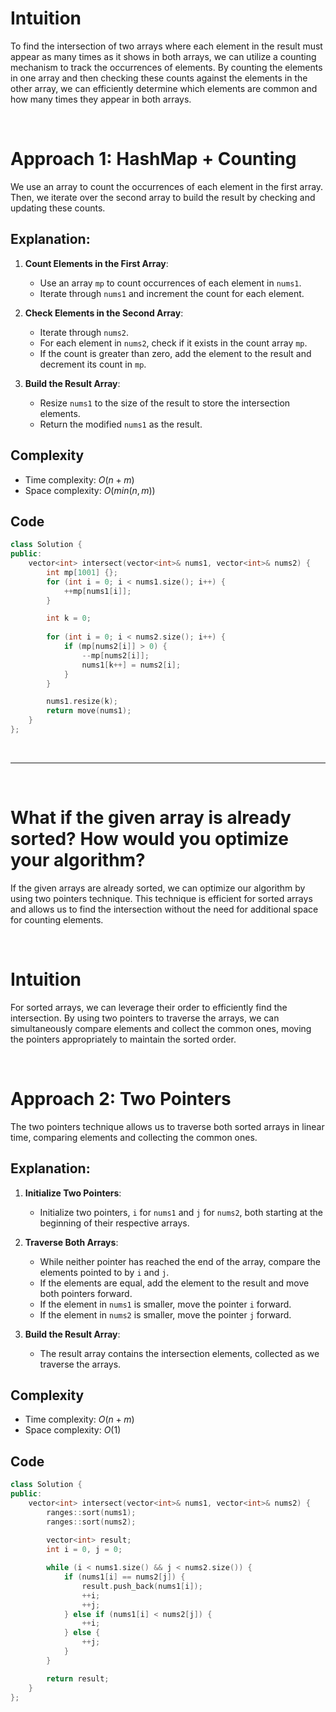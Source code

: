# Intuition

To find the intersection of two arrays where each element in the result must appear as many times as it shows in both arrays, we can utilize a counting mechanism to track the occurrences of elements. By counting the elements in one array and then checking these counts against the elements in the other array, we can efficiently determine which elements are common and how many times they appear in both arrays.

<p>&nbsp;</p>

# Approach 1: HashMap + Counting
We use an array to count the occurrences of each element in the first array. Then, we iterate over the second array to build the result by checking and updating these counts.

## Explanation:

1. **Count Elements in the First Array**:
   - Use an array `mp` to count occurrences of each element in `nums1`.
   - Iterate through `nums1` and increment the count for each element.

2. **Check Elements in the Second Array**:
   - Iterate through `nums2`.
   - For each element in `nums2`, check if it exists in the count array `mp`.
   - If the count is greater than zero, add the element to the result and decrement its count in `mp`.

3. **Build the Result Array**:
   - Resize `nums1` to the size of the result to store the intersection elements.
   - Return the modified `nums1` as the result.

## Complexity
- Time complexity: $O(n + m)$
- Space complexity: $O(min(n, m))$

## Code 

```cpp []
class Solution {
public:
    vector<int> intersect(vector<int>& nums1, vector<int>& nums2) {
        int mp[1001] {};
        for (int i = 0; i < nums1.size(); i++) {
            ++mp[nums1[i]];
        }

        int k = 0;
        
        for (int i = 0; i < nums2.size(); i++) {
            if (mp[nums2[i]] > 0) {
                --mp[nums2[i]];
                nums1[k++] = nums2[i];
            }
        }

        nums1.resize(k);
        return move(nums1);
    }
};
```

&nbsp;

---

&nbsp;

# What if the given array is already sorted? How would you optimize your algorithm?

If the given arrays are already sorted, we can optimize our algorithm by using two pointers technique. This technique is efficient for sorted arrays and allows us to find the intersection without the need for additional space for counting elements. 

<p>&nbsp;</p>

# Intuition

For sorted arrays, we can leverage their order to efficiently find the intersection. By using two pointers to traverse the arrays, we can simultaneously compare elements and collect the common ones, moving the pointers appropriately to maintain the sorted order.

<p>&nbsp;</p>

# Approach 2: Two Pointers
The two pointers technique allows us to traverse both sorted arrays in linear time, comparing elements and collecting the common ones.

## Explanation:

1. **Initialize Two Pointers**:
   - Initialize two pointers, `i` for `nums1` and `j` for `nums2`, both starting at the beginning of their respective arrays.

2. **Traverse Both Arrays**:
   - While neither pointer has reached the end of the array, compare the elements pointed to by `i` and `j`.
   - If the elements are equal, add the element to the result and move both pointers forward.
   - If the element in `nums1` is smaller, move the pointer `i` forward.
   - If the element in `nums2` is smaller, move the pointer `j` forward.

3. **Build the Result Array**:
   - The result array contains the intersection elements, collected as we traverse the arrays.

## Complexity
- Time complexity: $O(n + m)$
- Space complexity: $O(1)$

## Code 

```cpp
class Solution {
public:
    vector<int> intersect(vector<int>& nums1, vector<int>& nums2) {
        ranges::sort(nums1);
        ranges::sort(nums2);
        
        vector<int> result;
        int i = 0, j = 0;

        while (i < nums1.size() && j < nums2.size()) {
            if (nums1[i] == nums2[j]) {
                result.push_back(nums1[i]);
                ++i;
                ++j;
            } else if (nums1[i] < nums2[j]) {
                ++i;
            } else {
                ++j;
            }
        }

        return result;
    }
};
```